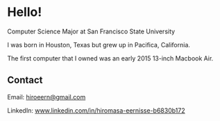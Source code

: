 # Hello!

Computer Science Major at San Francisco State University

I was born in Houston, Texas but grew up in Pacifica, California.

The first computer that I owned was an early 2015 13-inch Macbook Air.

## Contact

Email: hiroeern@gmail.com 

LinkedIn: www.linkedin.com/in/hiromasa-eernisse-b6830b172


